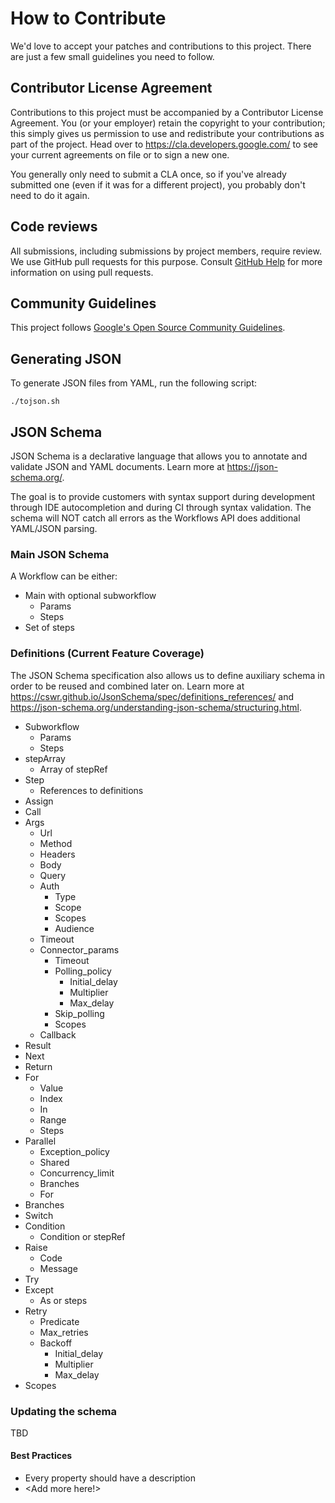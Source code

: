 # How to Contribute

We'd love to accept your patches and contributions to this project. There are
just a few small guidelines you need to follow.

## Contributor License Agreement

Contributions to this project must be accompanied by a Contributor License
Agreement. You (or your employer) retain the copyright to your contribution;
this simply gives us permission to use and redistribute your contributions as
part of the project. Head over to <https://cla.developers.google.com/> to see
your current agreements on file or to sign a new one.

You generally only need to submit a CLA once, so if you've already submitted one
(even if it was for a different project), you probably don't need to do it
again.

## Code reviews

All submissions, including submissions by project members, require review. We
use GitHub pull requests for this purpose. Consult
[GitHub Help](https://help.github.com/articles/about-pull-requests/) for more
information on using pull requests.

## Community Guidelines

This project follows [Google's Open Source Community
Guidelines](https://opensource.google/conduct/).

## Generating JSON

To generate JSON files from YAML, run the following script:

```
./tojson.sh
```

## JSON Schema

JSON Schema is a declarative language that allows you to annotate and validate JSON and YAML documents. Learn more at https://json-schema.org/.

The goal is to provide customers with syntax support during development through IDE autocompletion and during CI through syntax validation. The schema will NOT catch all errors as the Workflows API does additional YAML/JSON parsing.

### Main JSON Schema

A Workflow can be either:

* Main with optional subworkflow
    * Params
    * Steps
* Set of steps

### Definitions (Current Feature Coverage)
The JSON Schema specification also allows us to define auxiliary schema in order to be reused and combined later on. Learn more at https://cswr.github.io/JsonSchema/spec/definitions_references/ and https://json-schema.org/understanding-json-schema/structuring.html.

* Subworkflow
    * Params
    * Steps
* stepArray
    * Array of stepRef
* Step
    * References to definitions
* Assign
* Call
* Args
    * Url
    * Method
    * Headers
    * Body
    * Query
    * Auth
        * Type
        * Scope
        * Scopes
        * Audience
    * Timeout
    * Connector_params
        * Timeout
        * Polling_policy
            * Initial_delay
            * Multiplier
            * Max_delay
        * Skip_polling
        * Scopes
    * Callback 
* Result
* Next
* Return
* For
    * Value
    * Index
    * In
    * Range
    * Steps
* Parallel
    * Exception_policy
    * Shared
    * Concurrency_limit
    * Branches
    * For
* Branches
* Switch
* Condition
    * Condition or stepRef
* Raise
    * Code
    * Message
* Try
* Except
    * As or steps
* Retry
    * Predicate
    * Max_retries
    * Backoff
        * Initial_delay
        * Multiplier
        * Max_delay
* Scopes

### Updating the schema

TBD

#### Best Practices

* Every property should have a description
* <Add more here!>
